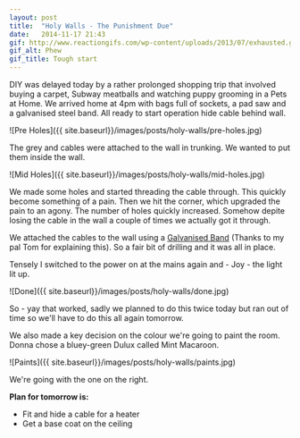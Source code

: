 ```yaml
---
layout: post
title:  "Holy Walls - The Punishment Due"
date:   2014-11-17 21:43
gif: http://www.reactiongifs.com/wp-content/uploads/2013/07/exhausted.gif
gif_alt: Phew
gif_title: Tough start
---
```


DIY was delayed today by a rather prolonged shopping trip that involved buying a carpet, 
Subway meatballs and watching puppy grooming in a Pets at Home. We arrived home at 4pm with
bags full of sockets, a pad saw and a galvanised steel band. All ready to start operation hide cable behind wall.

![Pre Holes]({{ site.baseurl}}/images/posts/holy-walls/pre-holes.jpg)

The grey and cables were attached to the wall in trunking. We wanted to put them inside the wall. 

![Mid Holes]({{ site.baseurl}}/images/posts/holy-walls/mid-holes.jpg)

We made some holes and started threading the cable through. This quickly become something of a pain. 
Then we hit the corner, which upgraded the pain to an agony. The number of holes quickly increased. 
Somehow depite losing the cable in the wall a couple of times we actually got it through.

We attached the cables to the wall using a [Galvanised Band](http://www.screwfix.com/p/galvanised-band-12mm-x-10m/18298) 
(Thanks to my pal Tom for explaining this). So a fair bit of drilling and it was all in place.

Tensely I switched to the power on at the mains again and - Joy - the light lit up.

![Done]({{ site.baseurl}}/images/posts/holy-walls/done.jpg)

So - yay that worked, sadly we planned to do this twice today but ran out of time so we'll have to do this all again tomorrow.

We also made a key decision on the colour we're going to paint the room. Donna chose a bluey-green Dulux called Mint Macaroon.

![Paints]({{ site.baseurl}}/images/posts/holy-walls/paints.jpg)

We're going with the one on the right.

**Plan for tomorrow is:**

* Fit and hide a cable for a heater
* Get a base coat on the ceiling
